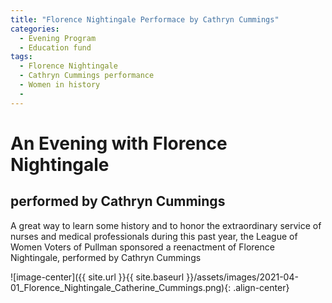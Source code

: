 ```yaml
---
title: "Florence Nightingale Performace by Cathryn Cummings"
categories:
  - Evening Program
  - Education fund
tags:
  - Florence Nightingale
  - Cathryn Cummings performance
  - Women in history
  - 
---
```

# An Evening with Florence Nightingale
## performed by Cathryn Cummings


A great way to learn some history and to honor the extraordinary service of nurses and medical professionals during this past year, the League of Women Voters of Pullman sponsored a reenactment of Florence Nightingale, performed by Cathryn Cummings


![image-center]({{ site.url }}{{ site.baseurl }}/assets/images/2021-04-01_Florence_Nightingale_Catherine_Cummings.png){: .align-center}
